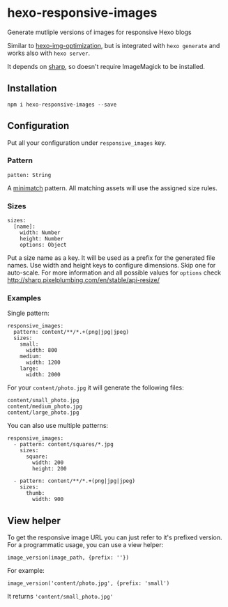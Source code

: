 # hexo-responsive-images

Generate mutliple versions of images for responsive Hexo blogs

Similar to [hexo-img-optimization](https://github.com/vkuznecovas/hexo-img-optimization), but is
integrated with `hexo generate` and works also with `hexo server`.

It depends on [sharp](https://github.com/lovell/sharp), so doesn't require ImageMagick to be installed.

## Installation

```
npm i hexo-responsive-images --save
```

## Configuration

Put all your configuration under `responsive_images` key.

### Pattern
```
patten: String
```

A [minimatch](https://github.com/isaacs/minimatch) pattern. All matching assets will use the
assigned size rules.

### Sizes

```
sizes:
  [name]:
    width: Number
    height: Number
    options: Object
```

Put a size name as a key. It will be used as a prefix for the generated file names.
Use width and height keys to configure dimensions. Skip one for auto-scale.
For more information and all possible values for `options` check http://sharp.pixelplumbing.com/en/stable/api-resize/

### Examples

Single pattern:

```
responsive_images:
  pattern: content/**/*.+(png|jpg|jpeg)
  sizes:
    small:
      width: 800
    medium:
      width: 1200
    large:
      width: 2000
```

For your `content/photo.jpg` it will generate the following files:

```
content/small_photo.jpg
content/medium_photo.jpg
content/large_photo.jpg
```

You can also use multiple patterns:

```
responsive_images:
  - pattern: content/squares/*.jpg
    sizes:
      square:
        width: 200
        height: 200
        
  - pattern: content/**/*.+(png|jpg|jpeg)
    sizes:
      thumb:
        width: 900
```

## View helper

To get the responsive image URL you can just refer to it's prefixed version. 
For a programmatic usage, you can use a view helper:

```
image_version(image_path, {prefix: ''})
```

For example:

```
image_version('content/photo.jpg', {prefix: 'small') 
```

It returns `'content/small_photo.jpg'`
